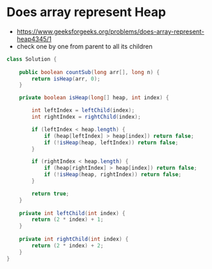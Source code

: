 # Does array represent Heap

- https://www.geeksforgeeks.org/problems/does-array-represent-heap4345/1
- check one by one from parent to all its children

```java
class Solution {
    
    public boolean countSub(long arr[], long n) {
        return isHeap(arr, 0);
    }

    private boolean isHeap(long[] heap, int index) {

        int leftIndex = leftChild(index);
        int rightIndex = rightChild(index);

        if (leftIndex < heap.length) {
            if (heap[leftIndex] > heap[index]) return false;
            if (!isHeap(heap, leftIndex)) return false;
        }

        if (rightIndex < heap.length) {
            if (heap[rightIndex] > heap[index]) return false;
            if (!isHeap(heap, rightIndex)) return false;
        }

        return true;
    }
    
    private int leftChild(int index) {
        return (2 * index) + 1;
    }
    
    private int rightChild(int index) {
        return (2 * index) + 2;
    }
}
```
